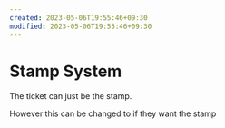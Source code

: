 ```yaml
---
created: 2023-05-06T19:55:46+09:30
modified: 2023-05-06T19:55:46+09:30
---
```


# Stamp System

The ticket can just be the stamp.

However this can be changed to if they want the stamp
